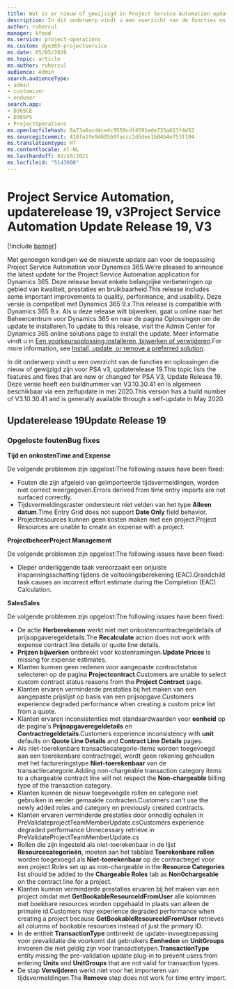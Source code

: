 ```yaml
---
title: Wat is er nieuw of gewijzigd in Project Service Automation updaterelease 19, v3
description: In dit onderwerp vindt u een overzicht van de functies en oplossingen die beschikbaar zijn voor Project Service Automation updaterelease 19, v3.
author: ruhercul
manager: kfend
ms.service: project-operations
ms.custom: dyn365-projectservice
ms.date: 05/05/2020
ms.topic: article
ms.author: ruhercul
audience: Admin
search.audienceType:
- admin
- customizer
- enduser
search.app:
- D365CE
- D365PS
- ProjectOperations
ms.openlocfilehash: 8a73a6acd4ce4c9559cdf4591ede735a613f4d52
ms.sourcegitcommit: 418fa1fe9d605b8faccc2d5dee1b04b4e753f194
ms.translationtype: HT
ms.contentlocale: nl-NL
ms.lasthandoff: 02/10/2021
ms.locfileid: "5143600"
---
```

# <a name="project-service-automation-update-release-19-v3"></a><span data-ttu-id="1e205-103">Project Service Automation, updaterelease 19, v3</span><span class="sxs-lookup"><span data-stu-id="1e205-103">Project Service Automation Update Release 19, V3</span></span>

[!include [banner](../includes/psa-now-project-operations.md)]

<span data-ttu-id="1e205-104">Met genoegen kondigen we de nieuwste update aan voor de toepassing Project Service Automation voor Dynamics 365.</span><span class="sxs-lookup"><span data-stu-id="1e205-104">We’re pleased to announce the latest update for the Project Service Automation application for Dynamics 365.</span></span> <span data-ttu-id="1e205-105">Deze release bevat enkele belangrijke verbeteringen op gebied van kwaliteit, prestaties en bruikbaarheid.</span><span class="sxs-lookup"><span data-stu-id="1e205-105">This release includes some important improvements to quality, performance, and usability.</span></span> <span data-ttu-id="1e205-106">Deze versie is compatibel met Dynamics 365 9.x.</span><span class="sxs-lookup"><span data-stu-id="1e205-106">This release is compatible with Dynamics 365 9.x.</span></span> <span data-ttu-id="1e205-107">Als u deze release wilt bijwerken, gaat u online naar het Beheercentrum voor Dynamics 365 en naar de pagina Oplossingen om de update te installeren.</span><span class="sxs-lookup"><span data-stu-id="1e205-107">To update to this release, visit the Admin Center for Dynamics 365 online solutions page to install the update.</span></span> <span data-ttu-id="1e205-108">Meer informatie vindt u in [Een voorkeursoplossing installeren, bijwerken of verwijderen](https://docs.microsoft.com/power-platform/admin/install-remove-preferred-solution).</span><span class="sxs-lookup"><span data-stu-id="1e205-108">For more information, see [Install, update, or remove a preferred solution](https://docs.microsoft.com/power-platform/admin/install-remove-preferred-solution).</span></span>

<span data-ttu-id="1e205-109">In dit onderwerp vindt u een overzicht van de functies en oplossingen die nieuw of gewijzigd zijn voor PSA v3, updaterelease 19.</span><span class="sxs-lookup"><span data-stu-id="1e205-109">This topic lists the features and fixes that are new or changed for PSA V3, Update Release 19.</span></span> <span data-ttu-id="1e205-110">Deze versie heeft een buildnummer van V3.10.30.41 en is algemeen beschikbaar via een zelfupdate in mei 2020.</span><span class="sxs-lookup"><span data-stu-id="1e205-110">This version has a build number of V3.10.30.41 and is generally available through a self-update in May 2020.</span></span>

## <a name="update-release-19"></a><span data-ttu-id="1e205-111">Updaterelease 19</span><span class="sxs-lookup"><span data-stu-id="1e205-111">Update Release 19</span></span>

### <a name="bug-fixes"></a><span data-ttu-id="1e205-112">Opgeloste fouten</span><span class="sxs-lookup"><span data-stu-id="1e205-112">Bug fixes</span></span>

<span data-ttu-id="1e205-113">**Tijd en onkosten**</span><span class="sxs-lookup"><span data-stu-id="1e205-113">**Time and Expense**</span></span>

<span data-ttu-id="1e205-114">De volgende problemen zijn opgelost:</span><span class="sxs-lookup"><span data-stu-id="1e205-114">The following issues have been fixed:</span></span> 

- <span data-ttu-id="1e205-115">Fouten die zijn afgeleid van geïmporteerde tijdsvermeldingen, worden niet correct weergegeven.</span><span class="sxs-lookup"><span data-stu-id="1e205-115">Errors derived from time entry imports are not surfaced correctly.</span></span>
- <span data-ttu-id="1e205-116">Tijdsvermeldingsraster ondersteunt niet velden van het type **Alleen datum**.</span><span class="sxs-lookup"><span data-stu-id="1e205-116">Time Entry Grid does not support **Date Only** field behavior.</span></span>
- <span data-ttu-id="1e205-117">Projectresources kunnen geen kosten maken met een project.</span><span class="sxs-lookup"><span data-stu-id="1e205-117">Project Resources are unable to create an expense with a project.</span></span>

<span data-ttu-id="1e205-118">**Projectbeheer**</span><span class="sxs-lookup"><span data-stu-id="1e205-118">**Project Management**</span></span>

<span data-ttu-id="1e205-119">De volgende problemen zijn opgelost:</span><span class="sxs-lookup"><span data-stu-id="1e205-119">The following issues have been fixed:</span></span> 

-  <span data-ttu-id="1e205-120">Dieper onderliggende taak veroorzaakt een onjuiste inspanningsschatting tijdens de voltooiingsberekening (EAC).</span><span class="sxs-lookup"><span data-stu-id="1e205-120">Grandchild task causes an incorrect effort estimate during the Completion (EAC) Calculation.</span></span>

<span data-ttu-id="1e205-121">**Sales**</span><span class="sxs-lookup"><span data-stu-id="1e205-121">**Sales**</span></span>

<span data-ttu-id="1e205-122">De volgende problemen zijn opgelost:</span><span class="sxs-lookup"><span data-stu-id="1e205-122">The following issues have been fixed:</span></span> 

- <span data-ttu-id="1e205-123">De actie **Herberekenen** werkt niet met onkostencontractregeldetails of prijsopgaveregeldetails.</span><span class="sxs-lookup"><span data-stu-id="1e205-123">The **Recalculate** action does not work with expense contract line details or quote line details.</span></span>
- <span data-ttu-id="1e205-124">**Prijzen bijwerken** ontbreekt voor kostenramingen.</span><span class="sxs-lookup"><span data-stu-id="1e205-124">**Update Prices** is missing for expense estimates.</span></span>
-  <span data-ttu-id="1e205-125">Klanten kunnen geen redenen voor aangepaste contractstatus selecteren op de pagina **Projectcontract**.</span><span class="sxs-lookup"><span data-stu-id="1e205-125">Customers are unable to select custom contract status reasons from the **Project Contract** page.</span></span>
- <span data-ttu-id="1e205-126">Klanten ervaren verminderde prestaties bij het maken van een aangepaste prijslijst op basis van een prijsopgave.</span><span class="sxs-lookup"><span data-stu-id="1e205-126">Customers experience degraded performance when creating a custom price list from a quote.</span></span>
- <span data-ttu-id="1e205-127">Klanten ervaren inconsistenties met standaardwaarden voor **eenheid** op de pagina's **Prijsopgaveregeldetails** en **Contractregeldetails**.</span><span class="sxs-lookup"><span data-stu-id="1e205-127">Customers experience inconsistency with **unit** defaults on **Quote Line Details** and **Contract Line Details** pages.</span></span>
- <span data-ttu-id="1e205-128">Als niet-toerekenbare transactiecategorie-items worden toegevoegd aan een toerekenbare contractregel, wordt geen rekening gehouden met het factureringstype **Niet-toerekenbaar** van de transactiecategorie.</span><span class="sxs-lookup"><span data-stu-id="1e205-128">Adding non-chargeable transaction category items to a chargeable contract line will not respect the **Non-chargeable** billing type of the transaction category.</span></span>
- <span data-ttu-id="1e205-129">Klanten kunnen de nieuw toegevoegde rollen en categorie niet gebruiken in eerder gemaakte contracten.</span><span class="sxs-lookup"><span data-stu-id="1e205-129">Customers can't use the newly added roles and category on previously created contracts.</span></span>
- <span data-ttu-id="1e205-130">Klanten ervaren verminderde prestaties door onnodig ophalen in PreValidateprojectTeamMemberUpdate.cs</span><span class="sxs-lookup"><span data-stu-id="1e205-130">Customers experience degraded performance Unnecessary retrieve in PreValidateProjectTeamMemberUpdate.cs</span></span>
- <span data-ttu-id="1e205-131">Rollen die zijn ingesteld als niet-toerekenbaar in de lijst **Resourcecategorieën**, moeten aan het tabblad **Toerekenbare rollen** worden toegevoegd als **Niet-toerekenbaar** op de contractregel voor een project.</span><span class="sxs-lookup"><span data-stu-id="1e205-131">Roles set up as non-chargeable in the **Resource Categories** list should be added to the **Chargeable Roles** tab as **Non0chargeable** on the contract line for a project.</span></span>
- <span data-ttu-id="1e205-132">Klanten kunnen verminderde prestaties ervaren bij het maken van een project omdat met **GetBookableResourceIdFromUser** alle kolommen met boekbare resources worden opgehaald in plaats van alleen de primaire id.</span><span class="sxs-lookup"><span data-stu-id="1e205-132">Customers may experience degraded performance when creating a project because **GetBookableResourceIdFromUser** retrieves all columns of bookable resources instead of just the primary ID.</span></span>
- <span data-ttu-id="1e205-133">In de entiteit **TransactionType** ontbreekt de update-invoegtoepassing voor prevalidatie die voorkomt dat gebruikers **Eenheden** en **UnitGroups** invoeren die niet geldig zijn voor transactietypen.</span><span class="sxs-lookup"><span data-stu-id="1e205-133">**TransactionType** entity missing the pre-validation update plug-in to prevent users from entering **Units** and **UnitGroups** that are not valid for transaction types.</span></span>
- <span data-ttu-id="1e205-134">De stap **Verwijderen** werkt niet voor het importeren van tijdsvermeldingen.</span><span class="sxs-lookup"><span data-stu-id="1e205-134">The **Remove** step does not work for time entry import.</span></span>
